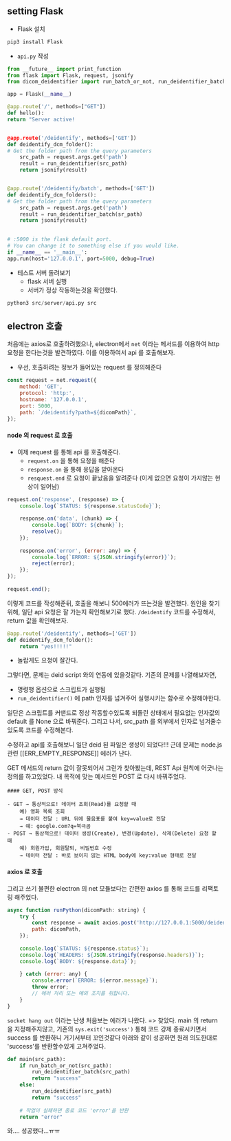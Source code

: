 
##  setting Flask
- Flask 설치
```python
pip3 install Flask
```

- `api.py` 작성
```python
from __future__ import print_function
from flask import Flask, request, jsonify
from dicom_deidentifier import run_batch_or_not, run_deidentifier_batch, run_deidentifier

app = Flask(__name__)

@app.route('/', methods=["GET"])
def hello():
return "Server active!  


@app.route('/deidentify', methods=['GET'])
def deidentify_dcm_folder():
# Get the folder path from the query parameters
	src_path = request.args.get('path')
	result = run_deidentifier(src_path)
	return jsonify(result)  


@app.route('/deidentify/batch', methods=['GET'])
def deidentify_dcm_folders():
# Get the folder path from the query parameters
	src_path = request.args.get('path')
	result = run_deidentifier_batch(sr_path)
	return jsonify(result)

  
# :5000 is the flask default port.
# You can change it to something else if you would like.
if __name__ == '__main__':
app.run(host='127.0.0.1', port=5000, debug=True)
```

- 테스트 서버 돌려보기
	- flask 서버 실행 
	- 서버가 정상 작동하는것을 확인했다.
```python
python3 src/server/api.py src  
```

## electron 호출
처음에는 axios로 호출하려했으나, electron에서 `net` 이라는 메서드를 이용하여 http 요청을 한다는것을 발견하였다.
이를 이용하여서 api 를 호출해보자.

- 우선, 호출하려는 정보가 들어있는 request 를 정의해준다
```js
const request = net.request({
	method: 'GET',
	protocol: 'http:',
	hostname: '127.0.0.1',
	port: 5000,
	path: `/deidentify?path=${dicomPath}`,
});
```

#### node 의 request 로 호출
- 이제 request 를 통해 api 를 호출해준다.
	- `request.on` 을 통해 요청을 해준다
	- `response.on` 을 통해 응답을 받아온다
	- `resquest.end` 로 요청이 끝났음을 알려준다 (이게 없으면 요청이 가지않는 현상이 일어남) 
```js
request.on('response', (response) => {
	console.log(`STATUS: ${response.statusCode}`);
	
	response.on('data', (chunk) => {
		console.log(`BODY: ${chunk}`);
		resolve();
	});
		
	response.on('error', (error: any) => {
		console.log(`ERROR: ${JSON.stringify(error)}`);
		reject(error);
	});
});
  
request.end();
```

이렇게 코드를 작성해준뒤, 호출을 해보니 500에러가 뜨는것을 발견했다.
원인을 찾기 위해, 일단 api 요청은 잘 가는지 확인해보기로 했다. 
`/deidentify` 코드를 수정해서, return 값을 확인해보자.
```python
@app.route('/deidentify', methods=['GET'])
def deidentify_dcm_folder():
	return "yes!!!!!"
```
- 놀랍게도 요청이 잘간다.

그렇다면, 문제는 deid script 와의 연동에 있을것같다.
기존의 문제를 나열해보자면,
- 명령행 옵션으로 스크립트가 실행됨
- `run_deidentifier()` 에 path 인자를 넘겨주어 실행시키는 함수로 수정해야한다.

일단은 스크립트를 커맨드로 정상 작동할수있도록 되돌린 상태에서 필요없는 인자값의 default 를 None 으로 바꿔준다.
그리고 나서, src_path 를 외부에서 인자로 넘겨줄수있도록 코드를 수정해본다.

수정하고 api를 호출해보니 일단 deid 된 파일은 생성이 되었다!!!
근데 문제는 node.js 관련 [[ERR_EMPTY_RESPONSE]] 에러가 난다.

GET 메서드의 return 값이 잘못되어서 그런가 찾아봤는데, REST Api 원칙에 어긋나는 정의를 하고있었다.
내 목적에 맞는 메서드인 POST 로 다시 바꿔주었다.
```info
#### GET, POST 방식

- GET → 통상적으로! 데이터 조회(Read)를 요청할 때  
    예) 영화 목록 조회  
    → 데이터 전달 : URL 뒤에 물음표를 붙여 key=value로 전달  
    → 예: google.com?q=북극곰
- POST → 통상적으로! 데이터 생성(Create), 변경(Update), 삭제(Delete) 요청 할 때  
    예) 회원가입, 회원탈퇴, 비밀번호 수정  
    → 데이터 전달 : 바로 보이지 않는 HTML body에 key:value 형태로 전달
```

#### axios 로 호출 

그리고 쓰기 불편한 electron 의 net 모듈보다는 간편한 axios 를 통해 코드를 리팩토링 해주었다.
```js
async function runPython(dicomPath: string) {
	try {
		const response = await axios.post('http://127.0.0.1:5000/deidentify', {
		path: dicomPath,
	});
	
	console.log(`STATUS: ${response.status}`);
	console.log(`HEADERS: ${JSON.stringify(response.headers)}`);
	console.log(`BODY: ${response.data}`);
	
	} catch (error: any) {
		console.error(`ERROR: ${error.message}`);
		throw error;
		// 에러 처리 또는 예외 조치를 취합니다.
	}
}
```

`socket hang out` 이라는 난생 처음보는 에러가 나왔다.
=> 찾았다. main 의 return 을 지정해주지않고, 기존의 `sys.exit('success')` 통해 코드 강제 종료시키면서 success 를 반환하니 거기서부터 꼬인것같다
아래와 같이 성공하면 원래 의도한대로 'success'를 반환할수있게 고쳐주었다.

```python
def main(src_path):
	if run_batch_or_not(src_path):
		run_deidentifier_batch(src_path)
		return "success"
	else:
		run_deidentifier(src_path)
		return "success"
  
	# 작업이 실패하면 종료 코드 'error'을 반환
	return "error"
```

와.... 성공했다...ㅠㅠ

